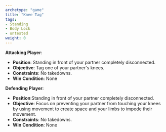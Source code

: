 ```yaml
---
archetype: "game"
title: "Knee Tag"
tags: 
- Standing
- Body Lock
- untested
weight: 0
---
```


**Attacking Player**:
  * **Position**: Standing in front of your partner completely disconnected.
  * **Objective**: Tag one of your partner's knees.
  * **Constraints**: No takedowns.
  * **Win Condition**: None

**Defending Player**:
  * **Position**:Standing in front of your partner completely disconnected.
  * **Objective**: Focus on preventing your partner from touching your knees by using movement to create space and your limbs to impede their movement.
  * **Constraints**: No takedowns.
  * **Win Condition**: None
